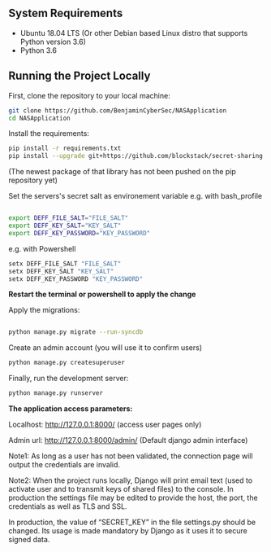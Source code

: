 


## System Requirements

- Ubuntu 18.04 LTS (Or other Debian based Linux distro that supports Python version 3.6)
- Python 3.6


## Running the Project Locally

First, clone the repository to your local machine:

```bash
git clone https://github.com/BenjaminCyberSec/NASApplication
cd NASApplication
```

Install the requirements:

```bash
pip install -r requirements.txt
pip install --upgrade git+https://github.com/blockstack/secret-sharing

```
(The newest package of that library has not been pushed on the pip repository yet)

Set the servers's secret salt as environement variable
e.g. with bash_profile

```bash

export DEFF_FILE_SALT="FILE_SALT"
export DEFF_KEY_SALT="KEY_SALT"
export DEFF_KEY_PASSWORD="KEY_PASSWORD"
```

e.g. with Powershell

```bash
setx DEFF_FILE_SALT "FILE_SALT"
setx DEFF_KEY_SALT "KEY_SALT"
setx DEFF_KEY_PASSWORD "KEY_PASSWORD"
```

**Restart the terminal or powershell to apply the change**

Apply the migrations:


```bash

python manage.py migrate --run-syncdb
```

Create an admin account (you will use it to confirm users)

```bash
python manage.py createsuperuser
```


Finally, run the development server:

```bash
python manage.py runserver
```

**The application access parameters:**


Localhost: http://127.0.0.1:8000/ (access user pages only)


Admin url: http://127.0.0.1:8000/admin/ (Default django admin interface)

Note1:
As long as a user has not been validated, the connection page will output the credentials are invalid.

Note2:
When the project runs locally, Django will print email text (used to activate user and to transmit keys of shared files) to the console. In production the settings file may be edited to provide the host, the port, the credentials as well as TLS and SSL.

In production, the value of “SECRET_KEY” in the file settings.py should be changed. Its usage is made mandatory by Django as it uses it to secure signed data.
